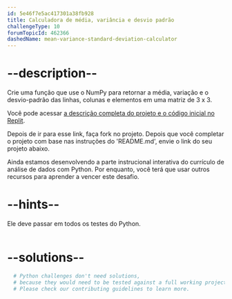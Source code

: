 ```yaml
---
id: 5e46f7e5ac417301a38fb928
title: Calculadora de média, variância e desvio padrão
challengeType: 10
forumTopicId: 462366
dashedName: mean-variance-standard-deviation-calculator
---
```


# --description--

Crie uma função que use o NumPy para retornar a média, variação e o desvio-padrão das linhas, colunas e elementos em uma matriz de 3 x 3.

Você pode acessar [a descrição completa do projeto e o código inicial no Replit](https://replit.com/github/freeCodeCamp/boilerplate-mean-variance-standard-deviation-calculator).

Depois de ir para esse link, faça fork no projeto. Depois que você completar o projeto com base nas instruções do 'README.md', envie o link do seu projeto abaixo.

Ainda estamos desenvolvendo a parte instrucional interativa do currículo de análise de dados com Python. Por enquanto, você terá que usar outros recursos para aprender a vencer este desafio.

# --hints--

Ele deve passar em todos os testes do Python.

```js

```

# --solutions--

```py
  # Python challenges don't need solutions,
  # because they would need to be tested against a full working project.
  # Please check our contributing guidelines to learn more.
```
